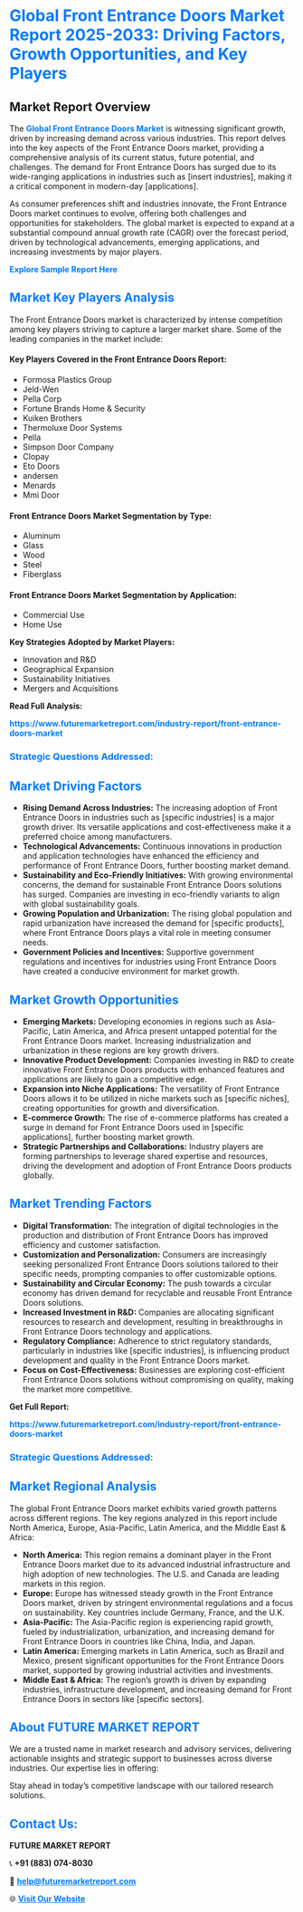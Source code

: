 <h1 style="color: #007BFF;">Global Front Entrance Doors Market Report 2025-2033: Driving Factors, Growth Opportunities, and Key Players</h1>

<section id="overview">
<h2>Market Report Overview</h2>
<p>The <a href="https://www.futuremarketreport.com/industry-report/front-entrance-doors-market" style="color: #007BFF; text-decoration: none;"><strong>Global Front Entrance Doors Market</strong></a> is witnessing significant growth, driven by increasing demand across various industries. This report delves into the key aspects of the Front Entrance Doors market, providing a comprehensive analysis of its current status, future potential, and challenges. The demand for Front Entrance Doors has surged due to its wide-ranging applications in industries such as [insert industries], making it a critical component in modern-day [applications].</p>
<p>As consumer preferences shift and industries innovate, the Front Entrance Doors market continues to evolve, offering both challenges and opportunities for stakeholders. The global market is expected to expand at a substantial compound annual growth rate (CAGR) over the forecast period, driven by technological advancements, emerging applications, and increasing investments by major players.</p>
</section>

<section id="overview">
<p><a href="https://www.futuremarketreport.com/request-sample/reportId=29501" style="color: #007BFF; text-decoration: none;"><strong>Explore Sample Report Here</strong></a></p>
</section>

<section id="key-players">
<h2 style="color: #007BFF;">Market Key Players Analysis</h2>
<p>The Front Entrance Doors market is characterized by intense competition among key players striving to capture a larger market share. Some of the leading companies in the market include:</p>
<h4>Key Players Covered in the Front Entrance Doors Report:</h4>
<ul><li>Formosa Plastics Group</li><li>Jeld-Wen</li><li>Pella Corp</li><li>Fortune Brands Home &amp; Security</li><li>Kuiken Brothers</li><li>Thermoluxe Door Systems</li><li>Pella</li><li>Simpson Door Company</li><li>Clopay</li><li>Eto Doors</li><li>andersen</li><li>Menards</li><li>Mmi Door</li></ul>
<h4>Front Entrance Doors Market Segmentation by Type:</h4>
<ul><li>Aluminum</li><li>Glass</li><li>Wood</li><li>Steel</li><li>Fiberglass</li></ul>

<h4>Front Entrance Doors Market Segmentation by Application:</h4>
<ul><li>Commercial Use</li><li>Home Use</li></ul>
<p><strong>Key Strategies Adopted by Market Players:</strong></p>
<ul>
<li>Innovation and R&D</li>
<li>Geographical Expansion</li>
<li>Sustainability Initiatives</li>
<li>Mergers and Acquisitions</li>
</ul>
</section>

<section>
<p><strong>Read Full Analysis: </strong></p><a href="https://www.futuremarketreport.com/industry-report/front-entrance-doors-market" style="color: #007BFF; text-decoration: none;"><strong>https://www.futuremarketreport.com/industry-report/front-entrance-doors-market</strong></a>
<h3 style="color: #007BFF;">Strategic Questions Addressed:</h3>
</section>

<section id="driving-factors">
<h2 style="color: #007BFF;">Market Driving Factors</h2>
<ul>
<li><strong>Rising Demand Across Industries:</strong> The increasing adoption of Front Entrance Doors in industries such as [specific industries] is a major growth driver. Its versatile applications and cost-effectiveness make it a preferred choice among manufacturers.</li>
<li><strong>Technological Advancements:</strong> Continuous innovations in production and application technologies have enhanced the efficiency and performance of Front Entrance Doors, further boosting market demand.</li>
<li><strong>Sustainability and Eco-Friendly Initiatives:</strong> With growing environmental concerns, the demand for sustainable Front Entrance Doors solutions has surged. Companies are investing in eco-friendly variants to align with global sustainability goals.</li>
<li><strong>Growing Population and Urbanization:</strong> The rising global population and rapid urbanization have increased the demand for [specific products], where Front Entrance Doors plays a vital role in meeting consumer needs.</li>
<li><strong>Government Policies and Incentives:</strong> Supportive government regulations and incentives for industries using Front Entrance Doors have created a conducive environment for market growth.</li>
</ul>
</section>

<section id="growth-opportunities">
<h2 style="color: #007BFF;">Market Growth Opportunities</h2>
<ul>
<li><strong>Emerging Markets:</strong> Developing economies in regions such as Asia-Pacific, Latin America, and Africa present untapped potential for the Front Entrance Doors market. Increasing industrialization and urbanization in these regions are key growth drivers.</li>
<li><strong>Innovative Product Development:</strong> Companies investing in R&D to create innovative Front Entrance Doors products with enhanced features and applications are likely to gain a competitive edge.</li>
<li><strong>Expansion into Niche Applications:</strong> The versatility of Front Entrance Doors allows it to be utilized in niche markets such as [specific niches], creating opportunities for growth and diversification.</li>
<li><strong>E-commerce Growth:</strong> The rise of e-commerce platforms has created a surge in demand for Front Entrance Doors used in [specific applications], further boosting market growth.</li>
<li><strong>Strategic Partnerships and Collaborations:</strong> Industry players are forming partnerships to leverage shared expertise and resources, driving the development and adoption of Front Entrance Doors products globally.</li>
</ul>
</section>

<section id="trending-factors">
<h2 style="color: #007BFF;">Market Trending Factors</h2>
<ul>
<li><strong>Digital Transformation:</strong> The integration of digital technologies in the production and distribution of Front Entrance Doors has improved efficiency and customer satisfaction.</li>
<li><strong>Customization and Personalization:</strong> Consumers are increasingly seeking personalized Front Entrance Doors solutions tailored to their specific needs, prompting companies to offer customizable options.</li>
<li><strong>Sustainability and Circular Economy:</strong> The push towards a circular economy has driven demand for recyclable and reusable Front Entrance Doors solutions.</li>
<li><strong>Increased Investment in R&D:</strong> Companies are allocating significant resources to research and development, resulting in breakthroughs in Front Entrance Doors technology and applications.</li>
<li><strong>Regulatory Compliance:</strong> Adherence to strict regulatory standards, particularly in industries like [specific industries], is influencing product development and quality in the Front Entrance Doors market.</li>
<li><strong>Focus on Cost-Effectiveness:</strong> Businesses are exploring cost-efficient Front Entrance Doors solutions without compromising on quality, making the market more competitive.</li>
</ul>
</section>

<section>
<p><strong>Get Full Report: </strong></p><a href="https://www.futuremarketreport.com/industry-report/front-entrance-doors-market" style="color: #007BFF; text-decoration: none;"><strong>https://www.futuremarketreport.com/industry-report/front-entrance-doors-market</strong></a>
<h3 style="color: #007BFF;">Strategic Questions Addressed:</h3>
</section>


<section id="regional-analysis">
<h2 style="color: #007BFF;">Market Regional Analysis</h2>
<p>The global Front Entrance Doors market exhibits varied growth patterns across different regions. The key regions analyzed in this report include North America, Europe, Asia-Pacific, Latin America, and the Middle East & Africa:</p>
<ul>
<li><strong>North America:</strong> This region remains a dominant player in the Front Entrance Doors market due to its advanced industrial infrastructure and high adoption of new technologies. The U.S. and Canada are leading markets in this region.</li>
<li><strong>Europe:</strong> Europe has witnessed steady growth in the Front Entrance Doors market, driven by stringent environmental regulations and a focus on sustainability. Key countries include Germany, France, and the U.K.</li>
<li><strong>Asia-Pacific:</strong> The Asia-Pacific region is experiencing rapid growth, fueled by industrialization, urbanization, and increasing demand for Front Entrance Doors in countries like China, India, and Japan.</li>
<li><strong>Latin America:</strong> Emerging markets in Latin America, such as Brazil and Mexico, present significant opportunities for the Front Entrance Doors market, supported by growing industrial activities and investments.</li>
<li><strong>Middle East & Africa:</strong> The region’s growth is driven by expanding industries, infrastructure development, and increasing demand for Front Entrance Doors in sectors like [specific sectors].</li>
</ul>
</section>

<footer>
<h2 style="color: #007BFF;">About FUTURE MARKET REPORT</h2>
<p>We are a trusted name in market research and advisory services, delivering actionable insights and strategic support to businesses across diverse industries. Our expertise lies in offering:</p>

<p>Stay ahead in today’s competitive landscape with our tailored research solutions.</p>

<h2 style="color: #007BFF;">Contact Us:</h2>
<p><strong>FUTURE MARKET REPORT</strong></p>
<p>📞 <strong>+91 (883) 074-8030</strong></p>
<p>📧 <strong><a href="mailto:help@futuremarketreport.com" style="color: #007BFF;">help@futuremarketreport.com</a></strong></p>
<p>🌐 <strong><a href="https://www.futuremarketreport.com/" style="color: #007BFF;">Visit Our Website</a></strong></p>
</footer>